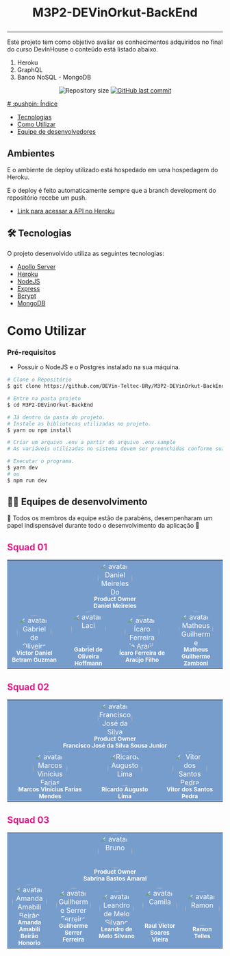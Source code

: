 <h1 align="center">
   <p>M3P2-DEVinOrkut-BackEnd</p>
</h1>

---

Este projeto tem como objetivo avaliar os conhecimentos adquiridos no final do curso DevInHouse o conteúdo está listado abaixo.

1. Heroku
2. GraphQL
3. Banco NoSQL - MongoDB

<p align="center">
  <img alt="Repository size" src="https://img.shields.io/github/languages/code-size/DEVin-Teltec-BRy/M3P2-DEVinOrkut-BackEnd?color=0080000label=repo%20size">
  <a href="https://github.com/DEVin-Teltec-BRy/M3P2-DEVinOrkut-BackEnd/commits/main">
    <img alt="GitHub last commit" src="https://img.shields.io/github/last-commit/DEVin-Teltec-BRy/M3P2-DEVinOrkut-BackEnd?color=0080000">
</p>
# :pushpin: Índice

-   [Tecnologias](#tech)
-   [Como Utilizar](#settings)
-   [Equipe de desenvolvedores](#equipes)

<a id="tech"></a>

## Ambientes

E o ambiente de deploy utilizado está hospedado em uma hospedagem do Heroku.

E o deploy é feito automaticamente sempre que a branch development do repositório recebe um push.

-   [Link para acessar a API no Heroku](https://devin-orkut-graphql.herokuapp.com/)

## 🛠 Tecnologias

O projeto desenvolvido utiliza as seguintes tecnologias:

-   [Apollo Server](https://www.apollographql.com/)
-   [Heroku](https://www.heroku.com)
-   [NodeJS](https://nodejs.org/en/)
-   [Express](https://expressjs.com/)
-   [Bcrypt](https://github.com/kelektiv/node.bcrypt.js/)
-   [MongoDB](https://www.mongodb.com/)

<a id="settings"></a>

# Como Utilizar

### **Pré-requisitos**

-   Possuir o NodeJS e o Postgres instalado na sua máquina.

```bash
# Clone o Repositório
$ git clone https://github.com/DEVin-Teltec-BRy/M3P2-DEVinOrkut-BackEnd.git
```

```bash
# Entre na pasta projeto
$ cd M3P2-DEVinOrkut-BackEnd
```

```bash
# Já dentro da pasta do projeto.
# Instale as bibliotecas utilizadas no projeto.
$ yarn ou npm install
```

```bash
# Criar um arquivo .env a partir do arquivo .env.sample
# As variáveis utilizadas no sistema devem ser preenchidas conforme suas configurações locais
```

```bash
# Executar o programa.
$ yarn dev
# ou
$ npm run dev
```

## 👨‍💻 Equipes de desenvolvimento

<a id="equipes"></a>

💜 Todos os membros da equipe estão de parabéns, desempenharam um papel indispensável durante todo o desenvolvimento da aplicação 👏

<h2 style="color:#E01C8B">Squad 01</h2>

<table>
    <tr>
        <td colspan="4" align="center" style="background-color: #779DCD; color: white;">
         <img style="border-radius: 50%;" src="https://avatars.githubusercontent.com/meirelesdev" width="80px;" alt="avatar Daniel Meireles Do Nascimento"/><br />
         <sub><b>Product Owner</b></sub>
         <br/>
         <sub><b>Daniel Meireles</b></sub>
      </td>
    </tr>
   <tr style="background-color: #779DCD; color: white;">
      <td align="center">
         <img style="border-radius: 50%;" src="https://avatars.githubusercontent.com/VictorD19" width="80px;" alt="avatar Gabriel de Oliveira Hoffmann"/><br />
         <sub><b>Victor Daniel Betram Guzman</b></sub>
         <br/>
      </td>
      <td align="center">
         <img style="border-radius: 50%;" src="https://avatars.githubusercontent.com/Hoffmann16" width="80px;" alt="avatar Laci"/><br />
         <sub><b>Gabriel de Oliveira Hoffmann</b></sub>
         <br/>
      </td>
      <td align="center">
         <img style="border-radius: 50%;" src="https://avatars.githubusercontent.com/icarofilho" width="80px;" alt="avatar Ícaro Ferreira de Araújo Filho"/><br />
         <sub><b>Ícaro Ferreira de Araújo Filho</b></sub>
         <br/>
      </td>
      <td align="center">
         <img style="border-radius: 50%;" src="https://avatars.githubusercontent.com/mgzamboni" width="80px;" alt="avatar Matheus Guilherme Zamboni"/><br />
         <sub><b>Matheus Guilherme Zamboni</b></sub>
         <br/>
      </td>
   </tr>
</table>
<h2 style="color:#E01C8B">Squad 02</h2>
<table>
    <tr>
     <td colspan="3"align="center" style="background-color: #779DCD; color: white;">
         <img style="border-radius: 50%;" src="https://avatars.githubusercontent.com/chicodevbr" width="80px;" alt="avatar Francisco José da Silva Sousa Junior"/><br />
         <sub><b>Product Owner</b></sub>
         <br/>
         <sub><b>Francisco José da Silva Sousa Junior</b></sub>
         <br/>
      </td>
    </tr>
   <tr style="background-color: #779DCD; color: white;">
      <td align="center">
         <img style="border-radius: 50%;" src="https://avatars.githubusercontent.com/Marcos-Mendess" width="80px;" alt="avatar Marcos Vinícius Farias Mendes"/><br />
         <sub><b>Marcos Vinícius Farias Mendes</b></sub>
         <br/>
      </td>
      <td align="center">
         <img style="border-radius: 50%;" src="https://avatars.githubusercontent.com/RicardoAugusto1986" width="80px;" alt="Ricardo Augusto Lima"/><br />
         <sub><b>Ricardo Augusto Lima</b></sub>
         <br/>
      </td>
      <td align="center">
         <img style="border-radius: 50%;" src="https://avatars.githubusercontent.com/DevVitorPedra" width="80px;" alt="Vitor dos Santos Pedra"/><br />
         <sub><b>Vitor dos Santos Pedra</b></sub>
         <br/>
      </td>
   </tr>
</table>
<h2 style="color:#E01C8B">Squad 03</h2>
<table>
    <tr  style="background-color: #779DCD; color: white;">
        <td colspan="5" align="center">
         <img style="border-radius: 50%;" src="https://avatars.githubusercontent.com/sabrinamaral" width="80px;" alt="avatar Bruno"/><br />
         <sub><b>Product Owner</b></sub>
         <br/>
         <sub><b>Sabrina Bastos Amaral</b></sub>
         <br/>
      </td>
    </tr>
   <tr style="background-color: #779DCD; color: white;">
      <td align="center">
         <img style="border-radius: 50%;" src="https://avatars.githubusercontent.com/amandaamabili" width="80px;" alt="avatar Amanda Amabili Beirão Honorio"/><br />
         <sub><b>Amanda Amabili Beirão Honorio</b></sub>
         <br/>
      </td>
      <td align="center">
         <img style="border-radius: 50%;" src="https://avatars.githubusercontent.com/guicollab" width="80px;" alt="avatar Guilherme Serrer Ferreira"/><br />
         <sub><b>Guilherme Serrer Ferreira</b></sub>
         <br/>
      </td>
      <td align="center">
         <img style="border-radius: 50%;" src="https://avatars.githubusercontent.com/Lmsilvano" width="80px;" alt="avatar Leandro de Melo Silvano"/><br />
         <sub><b>Leandro de Melo Silvano</b></sub>
         <br/>
      </td>
      <td align="center">
         <img style="border-radius: 50%;" src="https://avatars.githubusercontent.com/raulvictorvieira" width="80px;" alt="avatar Camila"/><br />
         <sub><b>Raul Victor Soares Vieira</b></sub>
         <br/>
      </td>
      <td align="center">
         <img style="border-radius: 50%;" src="https://avatars.githubusercontent.com/rmyght" width="80px;" alt="avatar Ramon"/><br />
         <sub><b>Ramon Telles</b></sub>
         <br/>
      </td>	
   </tr>
</table>
